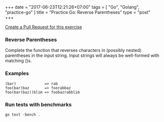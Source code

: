 +++
date = "2017-06-23T12:21:26+07:00"
tags = [ "Go", "Golang", "practice-go" ]
title = "Practice Go: Reverse Parentheses"
type = "post"
+++

[Create a Pull Request for this exercise](https://github.com/plutov/practice-go/tree/master/reverseparentheses)

### Reverse Parentheses

Complete the function that reverses characters in (possibly nested) parentheses in the input string. Input strings will always be well-formed with matching ()s.

### Examples

```
(bar)             => rab
foo(bar)baz       => foorabbaz
foo(bar(baz))blim => foobazrabblim
```

### Run tests with benchmarks

```
go test -bench .
```
